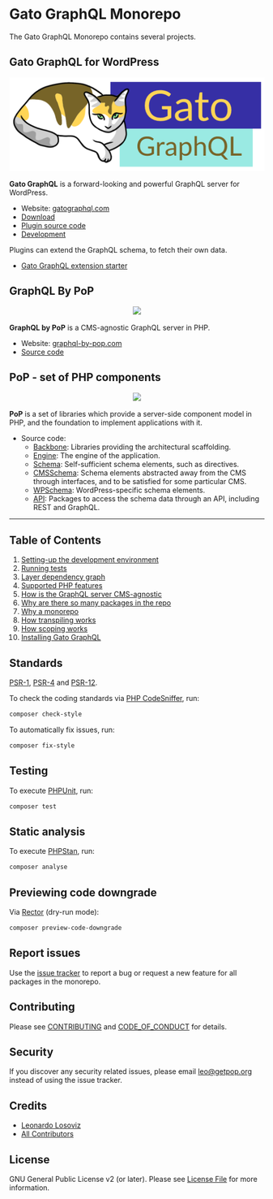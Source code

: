 # Gato GraphQL Monorepo

The Gato GraphQL Monorepo contains several projects.

## Gato GraphQL for WordPress

<p align="center"><img src="https://raw.githubusercontent.com/GatoGraphQL/GatoGraphQL/master/assets/GatoGraphQL-logo.png"/></p>

**Gato GraphQL** is a forward-looking and powerful GraphQL server for WordPress.

- Website: [gatographql.com](https://gatographql.com)
- [Download](https://github.com/GatoGraphQL/GatoGraphQL/releases/download/1.0.8/gatographql-1.0.8.zip)
- [Plugin source code](layers/GatoGraphQLForWP/plugins/gatographql)
- [Development](docs/development-environment.md)

Plugins can extend the GraphQL schema, to fetch their own data.

- [Gato GraphQL extension starter](https://github.com/GatoGraphQL/ExtensionStarter)

## GraphQL By PoP

<p align="center"><img src="https://graphql-by-pop.com/assets/superheroes.png" width="450" /></p>

**GraphQL by PoP** is a CMS-agnostic GraphQL server in PHP.

- Website: [graphql-by-pop.com](https://graphql-by-pop.com)
- [Source code](layers/GraphQLByPoP)

## PoP - set of PHP components

<p align="center"><img src="https://assets-demo.getpop.org/wp-content/themes/getpop/img/pop-logo-horizontal.png" width="450" /></p>

**PoP** is a set of libraries which provide a server-side component model in PHP, and the foundation to implement applications with it.

<!-- - Website: [getpop.org](https://getpop.org) -->
- Source code:
  - [Backbone](layers/Backbone): Libraries providing the architectural scaffolding.
  - [Engine](layers/Engine): The engine of the application.
  - [Schema](layers/Schema): Self-sufficient schema elements, such as directives.
  - [CMSSchema](layers/CMSSchema): Schema elements abstracted away from the CMS through interfaces, and to be satisfied for some particular CMS.
  - [WPSchema](layers/WPSchema): WordPress-specific schema elements.
  - [API](layers/API): Packages to access the schema data through an API, including REST and GraphQL.

---

## Table of Contents

1. [Setting-up the development environment](docs/development-environment.md)
2. [Running tests](docs/running-tests.md)
3. [Layer dependency graph](docs/layer-dependency-graph.md)
4. [Supported PHP features](docs/supported-php-features.md)
5. [How is the GraphQL server CMS-agnostic](docs/cms-agnosticism.md)
6. [Why are there so many packages in the repo](docs/splitting-packages.md)
7. [Why a monorepo](docs/why-monorepo.md)
8. [How transpiling works](docs/how-transpiling-works.md)
9. [How scoping works](docs/how-scoping-works.md)
10. [Installing Gato GraphQL](docs/installing-gatographql-for-wordpress.md)

## Standards

[PSR-1](https://www.php-fig.org/psr/psr-1), [PSR-4](https://www.php-fig.org/psr/psr-4) and [PSR-12](https://www.php-fig.org/psr/psr-12).

To check the coding standards via [PHP CodeSniffer](https://github.com/squizlabs/PHP_CodeSniffer), run:

``` bash
composer check-style
```

To automatically fix issues, run:

``` bash
composer fix-style
```

## Testing

To execute [PHPUnit](https://phpunit.de/), run:

``` bash
composer test
```

## Static analysis

To execute [PHPStan](https://github.com/phpstan/phpstan), run:

``` bash
composer analyse
```

## Previewing code downgrade

Via [Rector](https://github.com/rectorphp/rector) (dry-run mode):

```bash
composer preview-code-downgrade
```

## Report issues

Use the [issue tracker](https://github.com/GatoGraphQL/GatoGraphQL/issues) to report a bug or request a new feature for all packages in the monorepo.

## Contributing

Please see [CONTRIBUTING](CONTRIBUTING.md) and [CODE_OF_CONDUCT](CODE_OF_CONDUCT.md) for details.

## Security

If you discover any security related issues, please email leo@getpop.org instead of using the issue tracker.

## Credits

- [Leonardo Losoviz][link-author]
- [All Contributors][link-contributors]

## License

GNU General Public License v2 (or later). Please see [License File](LICENSE.md) for more information.

[link-author]: https://github.com/leoloso
[link-contributors]: ../../contributors
